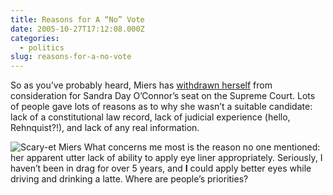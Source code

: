 ```yaml
---
title: Reasons for A “No” Vote
date: 2005-10-27T17:12:08.000Z
categories:
  - politics
slug: reasons-for-a-no-vote
---
```

So as you’ve probably heard, Miers has [withdrawn herself][1]  from consideration for Sandra Day O’Connor’s seat on the Supreme Court. Lots of people gave lots of reasons as to why she wasn’t a suitable candidate: lack of a constitutional law record, lack of judicial experience (hello, Rehnquist?!), and lack of any real information.

![Scary-et Miers][2] What concerns me most is the reason no one mentioned: her apparent utter lack of ability to apply eye liner appropriately. Seriously, I haven’t been in drag for over 5 years, and **I** could apply better eyes while driving and drinking a latte. Where are people’s priorities?



 [1]: http://sfgate.com/cgi-bin/article.cgi?f=/n/a/2005/10/27/national/w063935D67.DTL
 [2]: http://yergler.net/blog/wp-content/miers.jpg
